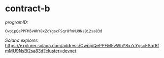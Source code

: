 # contract-b

_programID:_

```
CwpipQePPFM5vWhY8xZcYgscFSqr8fmMU9NsBi2sa83d
```

_Solana explorer:_ \
https://explorer.solana.com/address/CwpipQePPFM5vWhY8xZcYgscFSqr8fmMU9NsBi2sa83d?cluster=devnet
